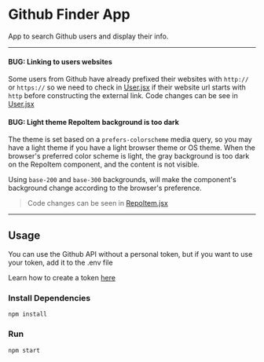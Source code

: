 # Github Finder App

App to search Github users and display their info. 

---

#### BUG: Linking to users websites

Some users from Github have already prefixed their websites with `http://` or
`https://` so we need to check in [User.jsx](src/pages/User.jsx) if their
website url starts with `http` before constructing the external link.
Code changes can be see in [User.jsx](src/pages/User.jsx#L48)

#### BUG: Light theme RepoItem background is too dark

The theme is set based on a `prefers-colorscheme` media query, so you may have a light theme
if you have a light browser theme or OS theme.
When the browser's preferred color scheme is light, the gray background is too dark on the RepoItem component, and the content is not visible.

Using `base-200` and `base-300` backgrounds, will make the component's background change according to the browser's preference.

> Code changes can be seen in
> [RepoItem.jsx](src/components/repos/RepoItem.jsx#L17)

---

## Usage

You can use the Github API without a personal token, but if you want to use your token, add it to the .env file

Learn how to create a token [here](https://docs.github.com/en/authentication/keeping-your-account-and-data-secure/creating-a-personal-access-token)

### Install Dependencies

```
npm install
```

### Run

```
npm start
```
